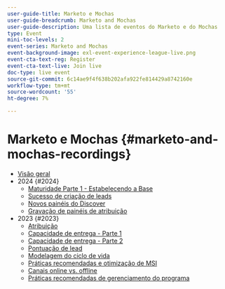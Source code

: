 ```yaml
---
user-guide-title: Marketo e Mochas
user-guide-breadcrumb: Marketo and Mochas
user-guide-description: Uma lista de eventos do Marketo e do Mochas
type: Event
mini-toc-levels: 2
event-series: Marketo and Mochas
event-background-image: exl-event-experience-league-live.png
event-cta-text-reg: Register
event-cta-text-live: Join live
doc-type: live event
source-git-commit: 6c14ae9f4f638b202afa922fe814429a8742160e
workflow-type: tm+mt
source-wordcount: '55'
ht-degree: 7%

---
```



# Marketo e Mochas {#marketo-and-mochas-recordings}

+ [Visão geral](overview.md)
+ 2024 {#2024}
   + [Maturidade Parte 1 - Estabelecendo a Base](2024/maturity-part1-foundation.md)
   + [Sucesso de criação de leads](2024/lead-nurture-success.md)
   + [Novos painéis do Discover](2024/new-discover-dashboard.md)
   + [Gravação de painéis de atribuição](2024/attribution-dashboard-recording.md)
+ 2023 {#2023}
   + [Atribuição](2023/attribution.md)
   + [Capacidade de entrega - Parte 1](2023/deliverability-part-one.md)
   + [Capacidade de entrega - Parte 2](2023/deliverability-part-two.md)
   + [Pontuação de lead](2023/lead-scoring.md)
   + [Modelagem do ciclo de vida](2023/lifecycle-modeling.md)
   + [Práticas recomendadas e otimização de MSI](2023/msi-best-practices.md)
   + [Canais online vs. offline](2023/online-offline.md)
   + [Práticas recomendadas de gerenciamento do programa](2023/program-management.md)
